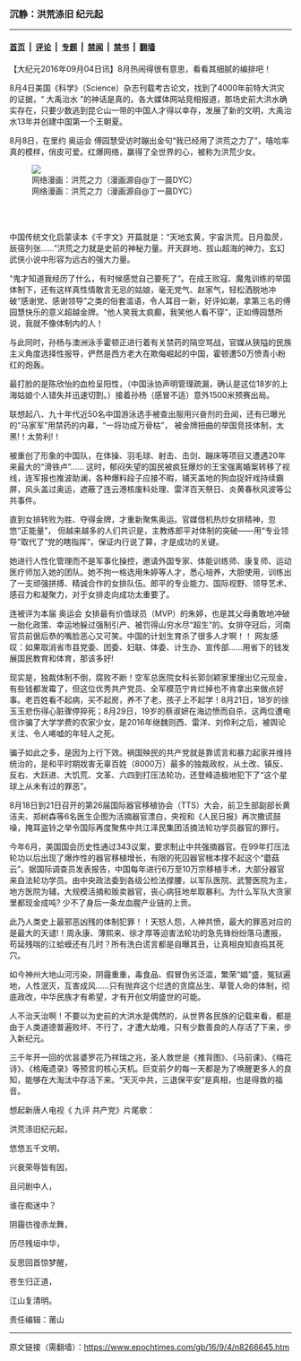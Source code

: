 ### 沉静：洪荒涤旧 纪元起

---

#### [首页](../../../..?n8266645) &nbsp;|&nbsp; [评论](../../../../../epoch-comment?n8266645) &nbsp;|&nbsp; [专题](../../../../../epoch-special?n8266645) &nbsp;|&nbsp; [禁闻](../../../../../epoch-news?n8266645) &nbsp;|&nbsp; [禁书](../../../../../books?n8266645) &nbsp;|&nbsp; [翻墙](https://github.com/gfw-breaker/nogfw/blob/master/README.md?n8266645)


<div class="post_content" id="artbody" itemprop="articleBody">
 <!-- article content begin -->
 <p>
  【大纪元2016年09月04日讯】8月热闹得很有意思，看看其细腻的编排吧！
 </p>
 <p>
  8月4日美国《科学》（Science）杂志刊载考古论文，找到了4000年前特大洪灾的证据，“
  <ok href="https://www.epochtimes.com/gb/tag/%E5%A4%A7%E7%A6%B9%E6%B2%BB%E6%B0%B4.html">
   大禹治水
  </ok>
  ”的神话是真的。各大媒体网站竞相报道，那场史前大洪水确实存在，只要少数逃到昆仑山一带的中国人才得以幸存，发展了新的文明，大禹治水13年并创建中国第一个王朝夏。
 </p>
 <p>
  8月8日，在里约
  <ok href="https://www.epochtimes.com/gb/tag/%E5%A5%A5%E8%BF%90%E4%BC%9A.html">
   奥运会
  </ok>
  傅园慧受访时蹦出金句“我已经用了洪荒之力了”，嘻哈率真的模样，俏皮可爱。红爆网络，赢得了全世界的心，被称为洪荒少女。
 </p>
 <figure aria-describedby="caption-attachment-8266640" class="wp-caption aligncenter" id="attachment_8266640" style="width: 307px">
  <ok href=" https://i.epochtimes.com/assets/uploads/2016/09/1c4b8fe667ef6b30c954c07bdf287282.png" rel="noreferrer noopener" target="_blank">
   <img alt="网络漫画：洪荒之力（漫画源自@丁一晨DYC）" class="size-full wp-image-8266640" src="https://i.epochtimes.com/assets/uploads/2016/09/1c4b8fe667ef6b30c954c07bdf287282.png"/>
  </ok>
  <br/><figcaption class="wp-caption-text" id="caption-attachment-8266640">
   网络漫画：洪荒之力（漫画源自@丁一晨DYC）
  </figcaption><br/>
 </figure><br/>
 <p>
  <strong>
  </strong>
  中国传统文化启蒙读本《千字文》开篇就是：“天地玄黄，宇宙洪荒。日月盈昃，辰宿列张……”洪荒之力就是史前的神秘力量。开天辟地、拔山超海的神力，玄幻武侠小说中形容为远古的强大力量。
 </p>
 <p>
  “鬼才知道我经历了什么，有时候感觉自己要死了”。在成王败寇、魔鬼训练的举国体制下，还有这样真性情敢言无忌的姑娘，毫无党气、赵家气，轻松洒脱地冲破“感谢党、感谢领导”之类的俗套滥语，令人耳目一新，好评如潮，拿第三名的傅园慧快乐的意义超越金牌。“他人笑我太疯癫，我笑他人看不穿”，正如傅园慧所说，我就不像体制内的人！
 </p>
 <p>
  与此同时，孙杨与澳洲泳手霍顿正进行着有关禁药的隔空骂战，官媒从狭隘的民族主义角度选择性报导，俨然是西方老大在欺侮崛起的中国，霍顿遭50万愤青小粉红的炮轰。
 </p>
 <p>
  最打脸的是陈欣怡的血检呈阳性，（中国泳协声明管理疏漏，确认是这位18岁的上海姑娘个人错失并迅速切割。）接着孙杨（感冒不适）意外1500米预赛出局。
 </p>
 <p>
  联想起八、九十年代近50名中国游泳选手被查出服用兴奋剂的丑闻，还有已曝光的“马家军”用禁药的内幕，“一将功成万骨枯”， 被金牌扭曲的举国竞技体制，太黑!！太势利!！
 </p>
 <p>
  被重创了形象的中国队，在体操、羽毛球、射击、击剑、蹦床等项目又遭遇20年来最大的“滑铁卢”…… 这时，郁闷失望的国民被疯狂爆炒的王宝强离婚案转移了视线，连军报也推波助澜，各种爆料段子应接不暇，铺天盖地的狗血捉奸戏持续霸屏，风头盖过奥运，遮蔽了连云港核废料处理、雷洋百天祭日、炎黄春秋风波等公共事件。
 </p>
 <p>
  直到女排转败为胜、夺得金牌，才重新聚焦奥运。官媒借机热炒女排精神，忽悠“正能量”， 但越来越多的人们共识是，主教练郎平对体制的突破——用“专业领导”取代了“党的瞎指挥”，保证内行说了算，才是成功的关键。
 </p>
 <p>
  她进行人性化管理而不是军事化操控，邀请外国专家、体能训练师、康复师、运动医疗师加入她的团队。她不拘一格选用朱婷等人才，悉心培养，大胆使用，训练出了一支顽强拼搏、精诚合作的女排队伍。郎平的专业能力、国际视野、领导艺术、感召力和凝聚力，对于女排走向成功太重要了。
 </p>
 <p>
  连被评为本届
  <ok href="https://www.epochtimes.com/gb/tag/%E5%A5%A5%E8%BF%90%E4%BC%9A.html">
   奥运会
  </ok>
  女排最有价值球员（MVP）的朱婷，也是其父母勇敢地冲破一胎化政策、幸运地躲过强制引产、被罚得山穷水尽“超生”的。女排夺冠后，河南官员前倨后恭的嘴脸恶心又可笑。中国的计划生育杀了很多人才啊！！ 网友感叹：如果取消省市县党委、团委、妇联、体委、计生办、宣传部……用省下的钱发展国民教育和体育，那该多好!
 </p>
 <p>
  现实是，独裁体制不倒，腐败不断！空军总医院女科长郭剑颖家里搜出亿元现金，有些钱都发霉了，但这位优秀共产党员、全军模范宁肯烂掉也不肯拿出来做点好事。老百姓看不起病，买不起房，养不了老，孩子上不起学！8月21日，18岁的徐玉玉悲伤得心脏骤停猝死；8月29日，19岁的蔡淑妍在海边愤而自杀，这两位遭电信诈骗了大学学费的农家少女，是2016年继魏则西、雷洋、刘伶利之后，被舆论关注、令人唏嘘的年轻人之死。
 </p>
 <p>
  骗子如此之多，是因为上行下效。祸国殃民的共产党就是靠谎言和暴力起家并维持统治的，是和平时期戕害无辜百姓（8000万）最多的独裁政权，从土改、镇反、反右、大跃进、大饥荒、文革、六四到打压法轮功，还登峰造极地犯下了“这个星球上从未有过的罪恶”。
 </p>
 <p>
  8月18日到21日召开的第26届国际器官移植协会（TTS）大会，前卫生部副部长黄洁夫、郑树森等6名医生企图为活摘器官漂白，央视和《人民日报》再次撒谎鼓噪，掩耳盗铃之举令国际再度聚焦中共江泽民集团活摘法轮功学员器官的罪行。
 </p>
 <p>
  今年6月，美国国会历史性通过343议案，要求制止中共强摘器官。在99年打压法轮功以后出现了爆炸性的器官移植增长，有限的死囚器官根本撑不起这个“蘑菇云”。据国际调查员发表报告，中国每年进行6万至10万宗移植手术，大部分器官来自法轮功学员。由中央政法委到各级公检法撑腰，以军队医院、武警医院为主，地方医院为辅，大规模活摘和贩卖器官，丧心病狂地牟取暴利。为什么军队大贪家里都现金成吨? 少不了身后一条龙血腥产业链的上贡。
 </p>
 <p>
  此乃人类史上最邪恶凶残的体制犯罪！！天怒人怨，人神共愤，最大的罪恶对应的是最大的天谴!！周永康、薄熙来、徐才厚等迫害法轮功的急先锋纷纷落马遭报，苟延残喘的江蛤蟆还有几时？所有洗白谎言都是自曝其丑，让真相良知直捣其死穴。
 </p>
 <p>
  如今神州大地山河污染，阴霾重重，毒食品、假冒伪劣泛滥，繁荣“娼”盛，冤狱遍地，人性泯灭，互害成风……只有抛弃这个烂透的贪腐丛生、草菅人命的体制，彻底政改，中华民族才有希望，才有开创文明盛世的可能。
 </p>
 <p>
  人不治天治啊！不要以为史前的大洪水是偶然的，从世界各民族的记载来看，都是由于人类道德普遍败坏、不行了，才遭大劫难，只有少数善良的人存活了下来，步入新纪元。
 </p>
 <p>
  三千年开一回的优昙婆罗花乃祥瑞之兆，圣人救世是《推背图》、《马前课》、《梅花诗》、《格庵遗录》等预言的核心天机。巨变前夕的每一天都是为了唤醒更多人的良知，能够在大淘汰中存活下来。“天灭中共，三退保平安”是真相，也是得救的福音。
 </p>
 <p>
  想起新唐人电视《
  <ok href="https://www.epochtimes.com/gb/tag/%E4%B9%9D%E8%AF%84.html">
   九评
  </ok>
  共产党》片尾歌：
 </p>
 <p>
  洪荒涤旧纪元起，
 </p>
 <p>
  悠悠五千文明，
 </p>
 <p>
  兴衰荣辱皆有因，
 </p>
 <p>
  且问剧中人，
 </p>
 <p>
  谁在痴迷中？
 </p>
 <p>
  阴霾彷徨赤龙舞，
 </p>
 <p>
  历尽残垣中华，
 </p>
 <p>
  反思回首惊梦醒，
 </p>
 <p>
  苍生归正道，
 </p>
 <p>
  江山复清明。
 </p>
 <p>
 </p>
 <p>
  责任编辑：莆山
 </p>
 <!-- article content end -->
 <div id="below_article_ad">
 </div>
</div>


---

原文链接（需翻墙）：https://www.epochtimes.com/gb/16/9/4/n8266645.htm
